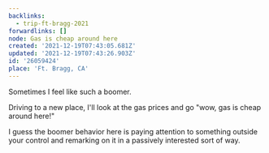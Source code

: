 ```yaml
---
backlinks:
  - trip-ft-bragg-2021
forwardlinks: []
node: Gas is cheap around here
created: '2021-12-19T07:43:05.681Z'
updated: '2021-12-19T07:43:26.903Z'
id: '26059424'
place: 'Ft. Bragg, CA'
---
```


Sometimes I feel like such a boomer.

Driving to a new place, I'll look at the gas prices and go "wow, gas is cheap around here!"

I guess the boomer behavior here is paying attention to something outside your control and remarking on it in a passively interested sort of way.
